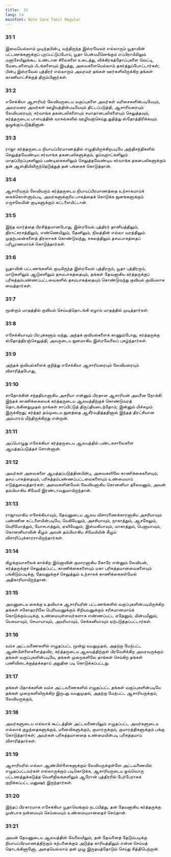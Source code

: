 ```yaml
---
title:  31
lang: ta
mainfont: Noto Sans Tamil Regular
---
```


###  31:1

இவையெல்லாம் முடிந்தபின்பு, வந்திருந்த இஸ்ரவேலர் எல்லாரும் யூதாவின் பட்டணங்களுக்குப் புறப்பட்டுப்போய், யூதா பென்யமீனெங்கும் எப்பிராயீமிலும் மனாசேயிலுங்கூட உண்டான சிலைகளை உடைத்து, விக்கிரகத்தோப்புகளை வெட்டி, மேடைகளையும் பீடங்களையும் இடித்து, அவைகளையெல்லாம் தகர்த்துப்போட்டார்கள்; பின்பு இஸ்ரவேல் புத்திரர் எல்லாரும் அவரவர் தங்கள் ஊர்களிலிருக்கிற தங்கள் காணியாட்சிக்குத் திரும்பினார்கள்.

###  31:2

எசேக்கியா ஆசாரியர் லேவியருடைய வகுப்புகளை அவர்கள் வரிசைகளின்படியேயும், அவரவரை அவர்கள் ஊழியத்தின்படியேயும் திட்டப்படுத்தி, ஆசாரியரையும் லேவியரையும், சர்வாங்க தகனபலிகளையும் சமாதானபலிகளையும் செலுத்தவும், கர்த்தருடைய பாளயத்தின் வாசல்களில் ஊழியஞ்செய்து துதித்து ஸ்தோத்திரிக்கவும் ஒழுங்குப்படுத்தினான்.

###  31:3

ராஜா கர்த்தருடைய நியாயப்பிரமாணத்தில் எழுதியிருக்கிறபடியே அந்திசந்திகளில் செலுத்தவேண்டிய சர்வாங்க தகனபலிகளுக்கும், ஓய்வுநாட்களிலும் மாதப்பிறப்புகளிலும் பண்டிகைகளிலும் செலுத்தவேண்டிய சர்வாங்க தகனபலிகளுக்கும் தன் ஆஸ்தியிலிருந்தெடுத்துத் தன் பங்கைக் கொடுத்தான்.

###  31:4

ஆசாரியரும் லேவியரும் கர்த்தருடைய நியாயப்பிரமாணத்தை உற்சாகமாய்க் கைக்கொள்ளும்படி, அவர்களுக்குரிய பாகத்தைக் கொடுக்க ஜனங்களுக்கும் எருசலேமின் குடிகளுக்கும் கட்டளையிட்டான்.

###  31:5

இந்த வார்த்தை பிரசித்தமானபோது, இஸ்ரவேல் புத்திரர் தானியத்திலும், திராட்சரசத்திலும், எண்ணெயிலும், தேனிலும், நிலத்தின் எல்லா வரத்திலும் முதற்பலன்களைத் திரளாகக் கொண்டுவந்து, சகலத்திலும் தசமபாகத்தைப் பரிபூரணமாய்க் கொடுத்தார்கள்.

###  31:6

யூதாவின் பட்டணங்களில் குடியிருந்த இஸ்ரவேல் புத்திரரும், யூதா புத்திரரும், மாடுகளிலும் ஆடுகளிலும் தசமபாகத்தையும், தங்கள் தேவனாகிய கர்த்தருக்குப் பரிசுத்தம்பண்ணப்பட்டவைகளில் தசமபாகத்தையும் கொண்டுவந்து குவியல் குவியலாக வைத்தார்கள்.

###  31:7

மூன்றாம் மாதத்தில் குவியல் செய்யத்தொடங்கி ஏழாம் மாதத்தில் முடித்தார்கள்.

###  31:8

எசேக்கியாவும் பிரபுக்களும் வந்து, அந்தக் குவியல்களைக் காணும்போது, கர்த்தருக்கு ஸ்தோத்திரஞ்செலுத்தி, அவருடைய ஜனமாகிய இஸ்ரவேலைப் புகழ்ந்தார்கள்.

###  31:9

அந்தக் குவியல்களைக் குறித்து எசேக்கியா ஆசாரியரையும் லேவியரையும் விசாரித்தபோது,

###  31:10

சாதோக்கின் சந்ததியானாகிய அசரியா என்னும் பிரதான ஆசாரியன் அவனை நோக்கி: இந்தக் காணிக்கையைக் கர்த்தருடைய ஆலயத்திற்குக் கொண்டுவரத் தொடங்கினதுமுதல் நாங்கள் சாப்பிட்டுத் திருப்தியடைந்தோம்; இன்னும் மிச்சமும் இருக்கிறது; கர்த்தர் தம்முடைய ஜனத்தை ஆசீர்வதித்ததினால் இந்தத் திரட்சியான அம்பாரம் மீந்திருக்கிறது என்றான்.

###  31:11

அப்பொழுது எசேக்கியா கர்த்தருடைய ஆலயத்தில் பண்டகசாலைகளை ஆயத்தப்படுத்தச் சொன்னான்.

###  31:12

அவர்கள் அவைகளை ஆயத்தப்படுத்தினபின்பு, அவைகளிலே காணிக்கைகளையும், தசம பாகத்தையும், பரிசுத்தம்பண்ணப்பட்டவைகளையும் உண்மையாய் எடுத்துவைத்தார்கள்; அவைகளின்மேல் லேவியனாகிய கொனனியா தலைவனும், அவன் தம்பியாகிய சிமேயி இரண்டாவதுமாயிருந்தான்.

###  31:13

ராஜாவாகிய எசேக்கியாவும், தேவனுடைய ஆலய விசாரணைக்காரனாகிய அசரியாவும் பண்ணின கட்டளையின்படியே, யெகியேலும், அசசியாவும், நாகாத்தும், ஆசகேலும், யெரிமோத்தும், யோசபாத்தும், ஏலியேலும், இஸ்மகியாவும், மாகாத்தும், பெனாயாவும், கொனனியாவின் கீழும் அவன் தம்பியாகிய சிமேயியின் கீழும் விசாரிப்புக்காரராயிருந்தார்கள்.

###  31:14

கிழக்குவாசலைக் காக்கிற இம்னாவின் குமாரனாகிய கோரே என்னும் லேவியன், கர்த்தருக்குச் செலுத்தப்பட்ட காணிக்கைகளையும் மகா பரிசுத்தமானவைகளையும் பங்கிடும்படிக்கு, தேவனுக்குச் செலுத்தும் உற்சாகக் காணிக்கைகள்மேல் அதிகாரியாயிருந்தான்.

###  31:15

அவனுடைய கைக்கு உதவியாக ஆசாரியரின் பட்டணங்களில் வகுப்புகளின்படியிருக்கிற தங்கள் சகோதரரிலே பெரியவனுக்கும் சிறியவனுக்கும் சரிசமானமாய்க் கொடுக்கும்படிக்கு, உண்மையுள்ளவர்களாக எண்ணப்பட்ட ஏதேனும், மின்யமீனும், யெசுவாவும், செமாயாவும், அமரியாவும், செக்கனியாவும் ஏற்படுத்தப்பட்டார்கள்.

###  31:16

வம்ச அட்டவணைகளில் எழுதப்பட்ட மூன்று வயதுமுதல், அதற்கு மேற்பட்ட ஆண்பிள்ளைகளைத்தவிர, கர்த்தருடைய ஆலயத்திற்குள் பிரவேசிக்கிற அவரவருக்கும் தங்கள் வகுப்புகளின்படியே, தங்கள் முறைகளிலே தாங்கள் செய்கிற தங்கள் பணிவிடைக்குத்தக்கதாய் அநுதின படி கொடுக்கப்பட்டது.

###  31:17

தங்கள் பிதாக்களின் வம்ச அட்டவணைகளில் எழுதப்பட்ட தங்கள் வகுப்புகளின்படியே தங்கள் முறைகளிலிருக்கிற இருபது வயதுமுதல், அதற்கு மேற்பட்ட ஆசாரியருக்கும், லேவியருக்கும்,

###  31:18

அவர்களுடைய எல்லாக் கூட்டத்தின் அட்டவணையிலும் எழுதப்பட்ட அவர்களுடைய எல்லாக் குழந்தைகளுக்கும், மனைவிகளுக்கும், குமாரருக்கும், குமாரத்திகளுக்கும் பங்கு கொடுத்தார்கள்; அவர்கள் பரிசுத்தமானதை உண்மையின்படி பரிசுத்தமாய் விசாரித்தார்கள்.

###  31:19

ஆசாரியரில் எல்லா ஆண்பிள்ளைகளுக்கும் லேவியருக்குள்ளே அட்டவணையில் எழுதப்பட்டவர்கள் எல்லாருக்கும் படிகொடுக்க, ஆசாரியருடைய ஒவ்வொரு பட்டணத்துக்கடுத்த வெளிநிலங்களிலும் ஆரோன் புத்திரரில் பேர்பேராகக் குறிக்கப்பட்ட மனுஷர் இருந்தார்கள்.

###  31:20

இந்தப் பிரகாரமாக எசேக்கியா யூதாவெங்கும் நடப்பித்து, தன் தேவனாகிய கர்த்தருக்கு முன்பாக நன்மையும் செம்மையும் உண்மையுமானதைச் செய்தான்.

###  31:21

அவன் தேவனுடைய ஆலயத்தின் வேலையிலும், தன் தேவனைத் தேடும்படிக்கு நியாயப்பிரமாணத்திற்கும் கற்பனைக்கும் அடுத்த காரியத்திலும் என்ன செய்யத் தொடங்கினானோ, அதையெல்லாம் தன் முழு இருதயத்தோடும் செய்து சித்திபெற்றான்.

